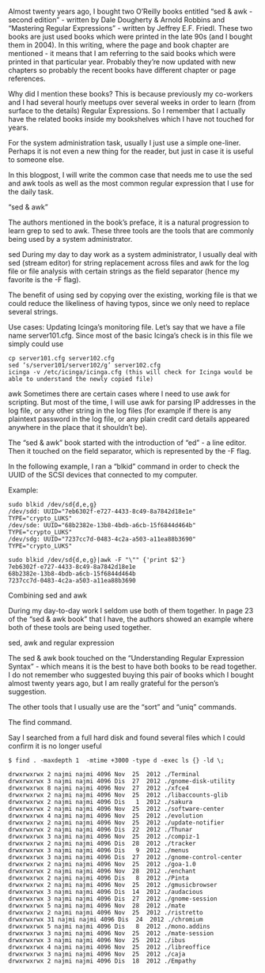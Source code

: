 Almost twenty years ago, I bought two O’Reilly books entitled “sed & awk  - second edition” - written by Dale Dougherty & Arnold Robbins  and “Mastering Regular Expressions” - written by Jeffrey E.F. Friedl.  These two books are just used books which were printed in the late 90s (and I bought them in 2004). In this writing, where the page and book chapter are mentioned - it means that I am referring to the said books which were printed in that particular year. Probably they’re now updated with new chapters so probably the recent books have different chapter or page references. 

Why did I mention these books? This is because previously my co-workers and I had several hourly meetups over several weeks in order to learn (from surface to the details) Regular Expressions. So I remember that I actually have the related books inside my bookshelves which I have not touched for years. 

For the system administration task, usually I just use a simple one-liner. Perhaps it is not even a new thing for the reader, but just in case it is useful to someone else.

In this blogpost, I will write the common case that needs me to use the sed and awk tools as well as the most common regular expression that I use for the daily task.

“sed & awk”

The authors mentioned in the book’s preface, it is a natural progression to learn grep to sed to awk. These three tools are the tools that are commonly being used by a system administrator.

sed
During my day to day work as a system administrator, I usually deal with sed (stream editor) for string replacement across files and awk for the log file or file analysis with certain strings as the field separator (hence my favorite is the -F flag). 

The benefit of using sed by copying over the existing, working file is that we could reduce the likeliness of having typos, since we only need to replace several strings.

Use cases:
Updating Icinga’s monitoring file. Let’s say that we have a file name server101.cfg. Since most of the basic Icinga’s check is in this file we simply could use

```
cp server101.cfg server102.cfg
sed ‘s/server101/server102/g’ server102.cfg
icinga -v /etc/icinga/icinga.cfg (this will check for Icinga would be able to understand the newly copied file)
```

awk
Sometimes there are certain cases where I need to use awk for scripting. But most of the time, I will use awk for parsing IP addresses in the log file, or any other string in the log files (for example if there is any plaintext password in the log file, or any plain credit card details appeared anywhere in the place that it shouldn’t be).

The “sed & awk” book started with the introduction of “ed” - a line editor. Then it touched on the field separator, which is represented by the -F flag. 

In the following example, I ran a “blkid” command in order to check the UUID of the SCSI devices that connected to my computer.

Example:
```
sudo blkid /dev/sd{d,e,g}
/dev/sdd: UUID="7eb6302f-e727-4433-8c49-8a7842d18e1e" TYPE="crypto_LUKS"
/dev/sde: UUID="68b2382e-13b8-4bdb-a6cb-15f6844d464b" TYPE="crypto_LUKS"
/dev/sdg: UUID="7237cc7d-0483-4c2a-a503-a11ea88b3690" TYPE="crypto_LUKS"
```

```
sudo blkid /dev/sd{d,e,g}|awk -F "\"" {'print $2'}
7eb6302f-e727-4433-8c49-8a7842d18e1e
68b2382e-13b8-4bdb-a6cb-15f6844d464b
7237cc7d-0483-4c2a-a503-a11ea88b3690
```


Combining sed and awk

During my day-to-day work I seldom use both of them together. In page 23 of the “sed & awk book”  that I have, the authors showed an example where both of these tools are being used together. 


sed, awk and regular expression

The sed & awk book touched on the “Understanding Regular Expression Syntax” - which means it is the best to have both books to be read together. I do not remember who suggested buying this pair of books which I bought almost twenty years ago, but I am really grateful for the person’s suggestion. 

The other tools that I usually use are the “sort” and “uniq” commands. 

The find command.

Say I searched from a full hard disk and found several files which I could confirm it is no longer useful

```
$ find . -maxdepth 1  -mtime +3000 -type d -exec ls {} -ld \;

drwxrwxrwx 2 najmi najmi 4096 Nov  25  2012 ./Terminal
drwxrwxrwx 3 najmi najmi 4096 Dis  27  2012 ./gnome-disk-utility
drwxrwxrwx 8 najmi najmi 4096 Nov  27  2012 ./xfce4
drwxrwxrwx 2 najmi najmi 4096 Nov  25  2012 ./libaccounts-glib
drwxrwxrwx 2 najmi najmi 4096 Dis   1  2012 ./sakura
drwxrwxrwx 2 najmi najmi 4096 Nov  25  2012 ./software-center
drwxrwxrwx 4 najmi najmi 4096 Nov  25  2012 ./evolution
drwxrwxrwx 2 najmi najmi 4096 Nov  25  2012 ./update-notifier
drwxrwxrwx 2 najmi najmi 4096 Dis  22  2012 ./Thunar
drwxrwxrwx 3 najmi najmi 4096 Nov  25  2012 ./compiz-1
drwxrwxrwx 2 najmi najmi 4096 Dis  28  2012 ./tracker
drwxrwxrwx 3 najmi najmi 4096 Dis   9  2012 ./menus
drwxrwxrwx 3 najmi najmi 4096 Dis  27  2012 ./gnome-control-center
drwxrwxrwx 2 najmi najmi 4096 Nov  25  2012 ./goa-1.0
drwxrwxrwx 2 najmi najmi 4096 Nov  28  2012 ./enchant
drwxrwxrwx 2 najmi najmi 4096 Dis   8  2012 ./Pinta
drwxrwxrwx 2 najmi najmi 4096 Nov  25  2012 ./gmusicbrowser
drwxrwxrwx 3 najmi najmi 4096 Dis  14  2012 ./audacious
drwxrwxrwx 3 najmi najmi 4096 Dis  27  2012 ./gnome-session
drwxrwxrwx 5 najmi najmi 4096 Nov  28  2012 ./mate
drwxrwxrwx 2 najmi najmi 4096 Nov  25  2012 ./ristretto
drwxrwxrwx 31 najmi najmi 4096 Dis  24  2012 ./chromium
drwxrwxrwx 5 najmi najmi 4096 Dis   8  2012 ./mono.addins
drwxrwxrwx 3 najmi najmi 4096 Nov  25  2012 ./mate-session
drwxrwxrwx 3 najmi najmi 4096 Nov  25  2012 ./ibus
drwxrwxrwx 4 najmi najmi 4096 Nov  25  2012 ./libreoffice
drwxrwxrwx 3 najmi najmi 4096 Nov  25  2012 ./caja
drwxrwxrwx 2 najmi najmi 4096 Dis  18  2012 ./Empathy
```

